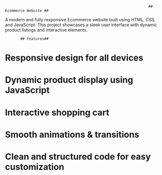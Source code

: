                                                                       ## Ecommerce Website ##
A modern and fully responsive Ecommerce website built using HTML, CSS, and JavaScript. This project showcases a sleek user interface with dynamic product listings and interactive elements.


           ## Features##
  # Responsive design for all devices 
  # Dynamic product display using JavaScript
  # Interactive shopping cart
  # Smooth animations & transitions
  # Clean and structured code for easy customization

